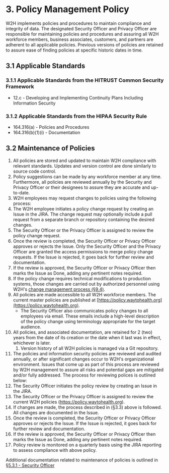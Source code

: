 # 3. Policy Management Policy

W2H implements policies and procedures to maintain compliance and integrity of data. The designated Security Officer and Privacy Officer are responsible for maintaining policies and procedures and assuring all W2H workforce members, business associates, customers, and partners are adherent to all applicable policies. Previous versions of policies are retained to assure ease of finding policies at specific historic dates in time.

## 3.1 Applicable Standards

### 3.1.1 Applicable Standards from the HITRUST Common Security Framework

* 12.c - Developing and Implementing Continuity Plans Including Information Security

### 3.1.2 Applicable Standards from the HIPAA Security Rule

* 164.316(a) - Policies and Procedures
* 164.316(b)(1)(i) - Documentation

## 3.2 Maintenance of Policies

1. All policies are stored and updated to maintain W2H compliance with relevant standards. Updates and version control are done similarly to source code control.
2. Policy suggestions can be made by any workforce member at any time. Furthermore, all policies are reviewed annually by the Security and Privacy Officer or their designees to assure they are accurate and up-to-date.
3. W2H employees may request changes to policies using the following process:
  1. The W2H employee initiates a policy change request by creating an Issue in the JIRA. The change request may optionally include a pull request from a separate branch or repository containing the desired changes.
  2. The Security Officer or the Privacy Officer is assigned to review the policy change request.
  3. Once the review is completed, the Security Officer or Privacy Officer approves or rejects the Issue. Only the Security Officer and the Privacy Officer are granted the access permissions to merge policy change requests. If the Issue is rejected, it goes back for further review and documentation.
  4. If the review is approved, the Security Officer or Privacy Officer then marks the Issue as Done, adding any pertinent notes required.
  5. If the policy change requires technical modifications to production systems, those changes are carried out by authorized personnel using W2H's [change management process (§9.4)](./09-configuration_management_policy.md#94-changing-existing-systems).
4. All policies are made accessible to all W2H workforce members. The current master policies are published at [https://policy.waytohealth.org](https://policy.waytohealth.org).
   * The Security Officer also communicates policy changes to all employees via email. These emails include a high-level description of the policy change using terminology appropriate for the target audience.
5. All policies, and associated documentation, are retained for 2 (two) years from the date of its creation or the date when it last was in effect, whichever is later.
   1. Version history of all W2H policies is managed via a Git repository.
6. The policies and information security policies are reviewed and audited annually, or after significant changes occur to W2H's organizational environment. Issues that come up as part of this process are reviewed by W2H management to assure all risks and potential gaps are mitigated and/or fully addressed. The process for reviewing polices is outlined below:
  1. The Security Officer initiates the policy review by creating an Issue in the JIRA.
  2. The Security Officer or the Privacy Officer is assigned to review the current W2H policies (<https://policy.waytohealth.org>).
  3. If changes are made, the process described in (§3.3) above is followed. All changes are documented in the Issue.
  4. Once the review is completed, the Security Officer or Privacy Officer approves or rejects the Issue. If the Issue is rejected, it goes back for further review and documentation.
  5. If the review is approved, the Security Officer or Privacy Officer then marks the Issue as Done, adding any pertinent notes required.
  6. Policy review is monitored on a quarterly basis using the JIRA reporting to assess compliance with above policy.

Additional documentation related to maintenance of policies is outlined in [§5.3.1 - Security Officer](./05-roles_policy.md#53-security-officer)

